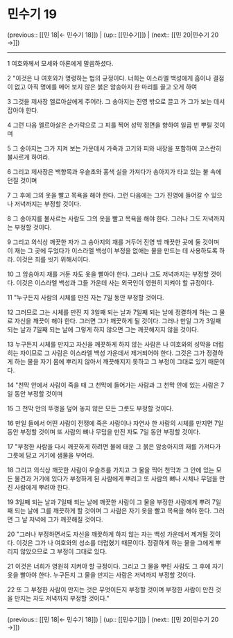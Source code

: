 # 민수기 19

(previous:: [[민 18|← 민수기 18]]) | (up:: [[민수기]]) | (next:: [[민 20|민수기 20 →]])

***




1 
여호와께서 모세와 아론에게 말씀하셨다. 



2 
"이것은 나 여호와가 명령하는 법의 규정이다. 너희는 이스라엘 백성에게 흠이나 결점이 없고 아직 멍에를 메어 보지 않은 붉은 암송아지 한 마리를 끌고 오게 하여 



3 
그것을 제사장 엘르아살에게 주어라. 그 송아지는 진영 밖으로 끌고 가 그가 보는 데서 잡아야 한다. 



4 
그런 다음 엘르아살은 손가락으로 그 피를 찍어 성막 정면을 향하여 일곱 번 뿌릴 것이며 



5 
그 송아지는 그가 지켜 보는 가운데서 가죽과 고기와 피와 내장을 포함하여 고스란히 불사르게 하여라. 



6 
그리고 제사장은 백향목과 우슬초와 홍색 실을 가져다가 송아지가 타고 있는 불 속에 던질 것이며 



7 
그 후에 그의 옷을 빨고 목욕을 해야 한다. 그런 다음에는 그가 진영에 들어갈 수 있으나 저녁까지는 부정할 것이다. 



8 
그 송아지를 불사르는 사람도 그의 옷을 빨고 목욕을 해야 한다. 그러나 그도 저녁까지는 부정할 것이다. 



9 
그리고 의식상 깨끗한 자가 그 송아지의 재를 거두어 진영 밖 깨끗한 곳에 둘 것이며 이 재는 그 곳에 두었다가 이스라엘 백성이 부정을 없애는 물을 만드는 데 사용하도록 하라. 이것은 죄를 씻기 위해서이다. 



10 
그 암송아지 재를 거둔 자도 옷을 빨아야 한다. 그러나 그도 저녁까지는 부정할 것이다. 이것은 이스라엘 백성과 그들 가운데 사는 외국인이 영원히 지켜야 할 규정이다. 



11 
"누구든지 사람의 시체를 만진 자는 7일 동안 부정할 것이다. 



12 
그러므로 그는 시체를 만진 지 3일째 되는 날과 7일째 되는 날에 정결하게 하는 그 물로 자신을 깨끗이 해야 한다. 그러면 그가 깨끗하게 될 것이다. 그러나 만일 그가 3일째 되는 날과 7일째 되는 날에 그렇게 하지 않으면 그는 깨끗해지지 않을 것이다. 



13 
누구든지 시체를 만지고 자신을 깨끗하게 하지 않는 사람은 나 여호와의 성막을 더럽히는 자이므로 그 사람은 이스라엘 백성 가운데서 제거되어야 한다. 그것은 그가 정결하게 하는 물을 자기 몸에 뿌리지 않아서 깨끗해지지 못하고 그 부정이 그대로 있기 때문이다. 



14 
"천막 안에서 사람이 죽을 때 그 천막에 들어가는 사람과 그 천막 안에 있는 사람은 7일 동안 부정할 것이며 



15 
그 천막 안의 뚜껑을 덮어 놓지 않은 모든 그릇도 부정할 것이다. 



16 
만일 들에서 어떤 사람이 전쟁에 죽은 사람이나 자연사 한 사람의 시체를 만지면 7일 동안 부정할 것이며 또 사람의 뼈나 무덤을 만진 자도 7일 동안 부정할 것이다. 



17 
"부정한 사람을 다시 깨끗하게 하려면 불에 태운 그 붉은 암송아지의 재를 가져다가 그릇에 담고 거기에 샘물을 부어라. 



18 
그리고 의식상 깨끗한 사람이 우슬초를 가지고 그 물을 찍어 천막과 그 안에 있는 모든 물건과 거기에 있다가 부정하게 된 사람에게 뿌리고 또 사람의 뼈나 시체나 무덤을 만진 사람에게 뿌려야 한다. 



19 
3일째 되는 날과 7일째 되는 날에 깨끗한 사람이 그 물을 부정한 사람에게 뿌려 7일째 되는 날에 그를 깨끗하게 할 것이며 그 사람은 자기 옷을 빨고 목욕을 해야 한다. 그러면 그 날 저녁에 그가 깨끗해질 것이다. 



20 
"그러나 부정하면서도 자신을 깨끗하게 하지 않는 자는 백성 가운데서 제거될 것이다. 이것은 그가 나 여호와의 성소를 더럽혔기 때문이다. 정결하게 하는 물을 그에게 뿌리지 않았으므로 그 부정이 그대로 있다. 



21 
이것은 너희가 영원히 지켜야 할 규정이다. 그리고 그 물을 뿌린 사람도 그 후에 자기 옷을 빨아야 한다. 누구든지 그 물을 만지는 사람은 저녁까지 부정할 것이다. 



22 
또 그 부정한 사람이 만지는 것은 무엇이든지 부정할 것이며 부정한 사람이 만진 것을 만지는 자도 저녁까지 부정할 것이다."

***

(previous:: [[민 18|← 민수기 18]]) | (up:: [[민수기]]) | (next:: [[민 20|민수기 20 →]])
